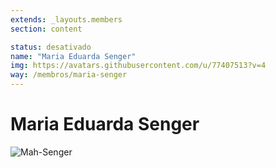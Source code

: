 ```yaml
---
extends: _layouts.members
section: content

status: desativado
name: "Maria Eduarda Senger"
img: https://avatars.githubusercontent.com/u/77407513?v=4
way: /membros/maria-senger
---
```


# Maria Eduarda Senger

 ![Mah-Senger](https://avatars.githubusercontent.com/u/77407513?v=4)